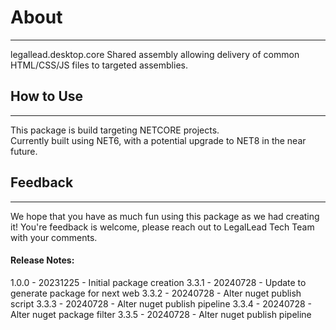 # About
---

legallead.desktop.core 
Shared assembly allowing delivery of common HTML/CSS/JS files to targeted assemblies.

## How to Use
---

This package is build targeting NETCORE projects.  
Currently built using NET6, with a potential upgrade to NET8 in the near future.

## Feedback
---  
We hope that you have as much fun using this package as we had creating it! 
You're feedback is welcome, please reach out to LegalLead Tech Team with your comments.

#### Release Notes:

1.0.0 - 20231225 - Initial package creation
3.3.1 - 20240728 - Update to generate package for next web
3.3.2 - 20240728 - Alter nuget publish script
3.3.3 - 20240728 - Alter nuget publish pipeline
3.3.4 - 20240728 - Alter nuget package filter
3.3.5 - 20240728 - Alter nuget publish pipeline